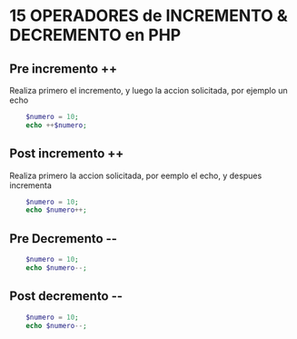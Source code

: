 # 15 OPERADORES de INCREMENTO & DECREMENTO en PHP

## Pre incremento ++
Realiza primero el incremento, y luego la accion solicitada, por ejemplo un echo

```php
    $numero = 10;
    echo ++$numero;
```


## Post incremento ++
Realiza primero la accion solicitada, por eemplo el echo, y despues incrementa

```php
    $numero = 10;
    echo $numero++;
```


## Pre Decremento --
```php
    $numero = 10;
    echo $numero--;
```


## Post decremento --
```php
    $numero = 10;
    echo $numero--;
```